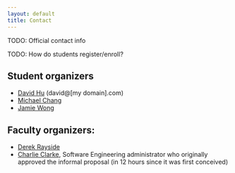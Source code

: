 ```yaml
---
layout: default
title: Contact
---
```


TODO: Official contact info

TODO: How do students register/enroll?

## Student organizers

- [David Hu](http://david-hu.com) (david@[my domain].com)
- [Michael Chang](http://azuresky.ca)
- [Jamie Wong](http://jamie-wong.com)

## Faculty organizers:

- [Derek Rayside](https://ece.uwaterloo.ca/~drayside/)
- [Charlie Clarke](http://plg.uwaterloo.ca/~claclark/), Software Engineering administrator who originally approved the informal proposal (in 12 hours since it was first conceived)
